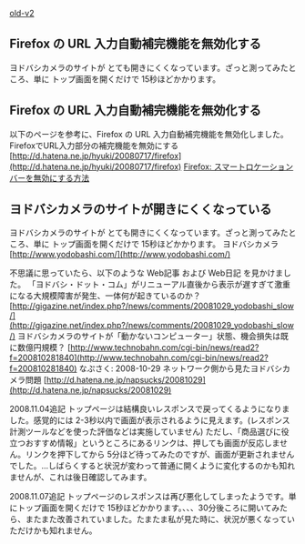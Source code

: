 [old-v2](ig081029-orig.html)

## Firefox の URL 入力自動補完機能を無効化する

ヨドバシカメラのサイトが とても開きにくくなっています。ざっと測ってみたところ、単に トップ画面を開くだけで 15秒ほどかかります。






## Firefox の URL 入力自動補完機能を無効化する


以下のページを参考に、Firefox の URL 入力自動補完機能を無効化しました。
FirefoxでURL入力部分の補完機能を無効にする
  [http://d.hatena.ne.jp/hyuki/20080717/firefox](http://d.hatena.ne.jp/hyuki/20080717/firefox)
  [Firefox: スマートロケーションバーを無効にする方法](http://support.mozilla.com/ja/kb/%E3%82%B9%E3%83%9E%E3%83%BC%E3%83%88%E3%83%AD%E3%82%B1%E3%83%BC%E3%82%B7%E3%83%A7%E3%83%B3%E3%83%90%E3%83%BC%E3%82%92%E7%84%A1%E5%8A%B9%E3%81%AB%E3%81%99%E3%82%8B%E6%96%B9%E6%B3%95)


## ヨドバシカメラのサイトが開きにくくなっている


ヨドバシカメラのサイトが とても開きにくくなっています。ざっと測ってみたところ、単に トップ画面を開くだけで 15秒ほどかかります。
ヨドバシカメラ
  [http://www.yodobashi.com/](http://www.yodobashi.com/)


不思議に思っていたら、以下のような Web記事 および Web日記 を見かけました。
「ヨドバシ・ドット・コム」がリニューアル直後から表示が遅すぎて激重になる大規模障害が発生、一体何が起きているのか？
  [http://gigazine.net/index.php?/news/comments/20081029_yodobashi_slow/](http://gigazine.net/index.php?/news/comments/20081029_yodobashi_slow/)
  ヨドバシカメラのサイトが「動かないコンピューター」状態、機会損失は既に数億円規模？
  [http://www.technobahn.com/cgi-bin/news/read2?f=200810281840](http://www.technobahn.com/cgi-bin/news/read2?f=200810281840)
  なぷさく: 2008-10-29 ネットワーク側から見たヨドバシカメラ問題
  [http://d.hatena.ne.jp/napsucks/20081029](http://d.hatena.ne.jp/napsucks/20081029)


2008.11.04追記 トップページは結構良いレスポンスで戻ってくるようになりました。感覚的には 2-3秒以内で画面が表示されるように見えます。(レスポンス計測ツールなどを使った評価などは実施していません)
ただし、「商品選びに役立つおすすめ情報」というところにあるリンクは、押しても画面が反応しません。リンクを押下してから 5分ほど待ってみたのですが、画面が更新されませんでした。…しばらくすると状況が変わって普通に開くように変化するのかも知れませんが、これは後日確認してみます。

2008.11.07追記 トップページのレスポンスは再び悪化してしまったようです。単にトップ画面を開くだけで 15秒ほどかかります。、、、30分後ころに開いてみたら、またまた改善されていました。たまたま私が見た時に、状況が悪くなっていただけかも知れません。